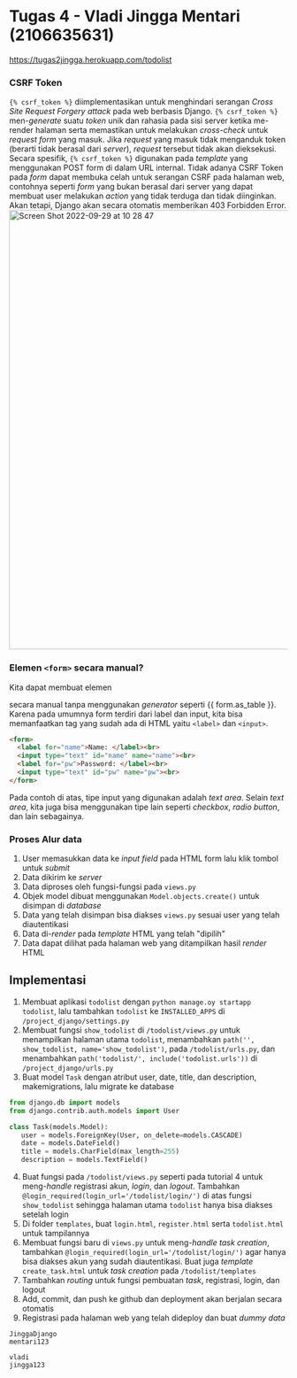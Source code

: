 # Tugas 4 - Vladi Jingga Mentari (2106635631)

https://tugas2jingga.herokuapp.com/todolist

### CSRF Token
`{% csrf_token %}` diimplementasikan untuk menghindari serangan _Cross Site Request Forgery attack_ pada web berbasis Django. 
`{% csrf_token %}` men-_generate_ suatu _token_ unik dan rahasia pada sisi server ketika me-render halaman serta memastikan untuk melakukan _cross-check_ 
untuk _request_ _form_ yang masuk. Jika _request_ yang masuk tidak menganduk token (berarti tidak berasal dari _server_), _request_ tersebut tidak akan dieksekusi. 
Secara spesifik, `{% csrf_token %}` digunakan pada _template_ yang menggunakan POST form di dalam URL internal. 
Tidak adanya CSRF Token pada _form_ dapat membuka celah untuk serangan CSRF pada halaman web, contohnya seperti _form_ yang bukan berasal dari server yang dapat 
membuat user melakukan _action_ yang tidak terduga dan tidak diinginkan. Akan tetapi, Django akan secara otomatis memberikan 403 Forbidden Error.
<img width="794" alt="Screen Shot 2022-09-29 at 10 28 47" src="https://user-images.githubusercontent.com/52811288/192932295-730af3fe-734d-4cea-b643-34ef311e6180.png">


### Elemen `<form>` secara manual?
Kita dapat membuat elemen <form> secara manual tanpa menggunakan _generator_ seperti {{ form.as_table }}.
Karena pada umumnya form terdiri dari label dan input, kita bisa memanfaatkan tag yang sudah ada di HTML yaitu `<label>` dan `<input>`. 
```html
<form>
  <label for="name">Name: </label><br>
  <input type="text" id="name" name="name"><br>
  <label for="pw">Password: </label><br>
  <input type="text" id="pw" name="pw"><br>
</form>
```
Pada contoh di atas, tipe input yang digunakan adalah _text area_. Selain _text area_, kita juga bisa menggunakan tipe lain seperti _checkbox_, _radio button_, dan lain sebagainya.
  
### Proses Alur data
1. User memasukkan data ke _input field_ pada HTML form lalu klik tombol untuk _submit_
2. Data dikirim ke _server_
3. Data diproses oleh fungsi-fungsi pada `views.py`
4. Objek model dibuat menggunakan `Model.objects.create()` untuk disimpan di _database_
5. Data yang telah disimpan bisa diakses `views.py` sesuai user yang telah diautentikasi
6. Data di-_render_ pada _template_ HTML yang telah "dipilih" 
7. Data dapat dilihat pada halaman web yang ditampilkan hasil _render_ HTML
  
## Implementasi
 1. Membuat aplikasi `todolist` dengan `python manage.oy startapp todolist`, lalu tambahkan `todolist` ke `INSTALLED_APPS`
  di `/project_django/settings.py`
 2. Membuat fungsi `show_todolist` di `/todolist/views.py` untuk menampilkan halaman utama `todolist`,
 menambahkan `path('', show_todolist, name='show_todolist')`, pada `/todolist/urls.py`, dan menambahkan `path('todolist/', include('todolist.urls'))` di `/project_django/urls.py`
 3. Buat model `Task` dengan atribut user, date, title, dan description, makemigrations, lalu migrate ke database
 ```python
 from django.db import models
from django.contrib.auth.models import User

class Task(models.Model):
    user = models.ForeignKey(User, on_delete=models.CASCADE)
    date = models.DateField()
    title = models.CharField(max_length=255)
    description = models.TextField()
 ```
 4. Buat fungsi pada `/todolist/views.py` seperti pada tutorial 4 untuk meng-_handle_ registrasi akun, _login_, dan _logout_. 
 Tambahkan `@login_required(login_url='/todolist/login/')` di atas fungsi `show_todolist` sehingga halaman utama `todolist` hanya bisa diakses setelah login
 5. Di folder `templates`, buat `login.html`, `register.html` serta `todolist.html` untuk tampilannya
 6. Membuat fungsi baru di `views.py` untuk meng-_handle_ _task creation_, tambahkan `@login_required(login_url='/todolist/login/')`
 agar hanya bisa diakses akun yang sudah diautentikasi. Buat juga _template_ `create_task.html` untuk _task creation_ pada `/todolist/templates`
 7. Tambahkan _routing_ untuk fungsi pembuatan _task_, registrasi, login, dan logout
 8. Add, commit, dan push ke github dan deployment akan berjalan secara otomatis
 9. Registrasi pada halaman web yang telah dideploy dan buat _dummy data_
 ```
JinggaDjango
mentari123

vladi
jingga123
 ```
